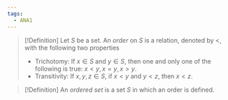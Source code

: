 ```yaml
---
tags:
  - ANA1
---
```


>[!Definition]
>Let $S$ be a set. An *order* on $S$ is a relation, denoted by $<$, with the following two properties
>- Trichotomy: If $x\in S$ and $y\in S$, then one and only one of the following is true: $x<y, x=y, x>y$.
>- Transitivity: If $x,y,z \in S$, if $x<y$ and $y<z$, then $x<z$.

>[!Definition]
>An *ordered set* is a set $S$ in which an order is defined. 

